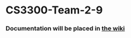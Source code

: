 # CS3300-Team-2-9
### **Documentation will be placed in [the wiki](https://github.com/wycre/CS3300-Team-2-9/wiki)**

